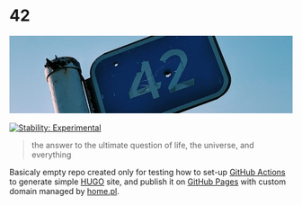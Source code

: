 # 42

[![ffc.jpg](docs/42.jpg)](https://unsplash.com/photos/8OPYKZPUznI)

[![Stability: Experimental](https://masterminds.github.io/stability/experimental.svg)](https://masterminds.github.io/stability/experimental.html)

> the answer to the ultimate question of life, the universe, and everything

Basicaly empty repo created only for testing how to set-up [GitHub Actions][gh-actions] to
generate simple [HUGO][hugo] site, and publish it on [GitHub Pages](gh-pages) with 
custom domain managed by [home.pl][home.pl].

[gh-pages]: https://pages.github.com
[gh-actions]: https://github.com/features/actions
[hugo]: https://gohugo.io
[home.pl]: https://home.pl

